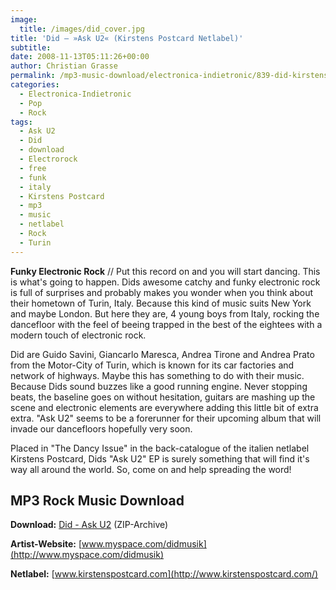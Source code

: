 ```yaml
---
image:
  title: /images/did_cover.jpg
title: 'Did – »Ask U2« (Kirstens Postcard Netlabel)'
subtitle: 
date: 2008-11-13T05:11:26+00:00
author: Christian Grasse
permalink: /mp3-music-download/electronica-indietronic/839-did-kirstens-postcard-netlabel
categories:
  - Electronica-Indietronic
  - Pop
  - Rock
tags:
  - Ask U2
  - Did
  - download
  - Electrorock
  - free
  - funk
  - italy
  - Kirstens Postcard
  - mp3
  - music
  - netlabel
  - Rock
  - Turin
---
```

**Funky Electronic Rock** // Put this record on and you will start dancing. This is what's going to happen. Dids awesome catchy and funky electronic rock is full of surprises and probably makes you wonder when you think about their hometown of Turin, Italy. Because this kind of music suits New York and maybe London. But here they are, 4 young boys from Italy, rocking the dancefloor with the feel of beeing trapped in the best of the eightees with a modern touch of electronic rock. <!--more-->

Did are Guido Savini, Giancarlo Maresca, Andrea Tirone and Andrea Prato from the Motor-City of Turin, which is known for its car factories and network of highways. Maybe this has something to do with their music. Because Dids sound buzzes like a good running engine. Never stopping beats, the baseline goes on without hesitation, guitars are mashing up the scene and electronic elements are everywhere adding this little bit of extra extra. "Ask U2" seems to be a forerunner for their upcoming album that will invade our dancefloors hopefully very soon.

Placed in "The Dancy Issue" in the back-catalogue of the italien netlabel Kirstens Postcard, Dids "Ask U2" EP is surely something that will find it's way all around the world. So, come on and help spreading the word!

## MP3 Rock Music Download

**Download:** [Did - Ask U2](http://www.kirstenspostcard.com/did-Ask_U2-KPrcds010.zip) (ZIP-Archive)
  
**Artist-Website:** [www.myspace.com/didmusik](http://www.myspace.com/didmusik)
  
**Netlabel:** [www.kirstenspostcard.com](http://www.kirstenspostcard.com/)